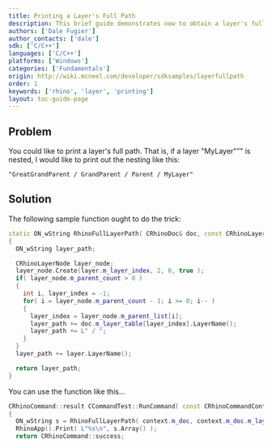 ```yaml
---
title: Printing a Layer's Full Path
description: This brief guide demonstrates now to obtain a layer's full path using C/C++.
authors: ['Dale Fugier']
author_contacts: ['dale']
sdk: ['C/C++']
languages: ['C/C++']
platforms: ['Windows']
categories: ['Fundamentals']
origin: http://wiki.mcneel.com/developer/sdksamples/layerfullpath
order: 1
keywords: ['rhino', 'layer', 'printing']
layout: toc-guide-page
---
```


 
## Problem

You could like to print a layer's full path.  That is, if a layer "MyLayer"”" is nested, I would like to print out the nesting like this:

`"GreatGrandParent / GrandParent / Parent / MyLayer"`

## Solution

The following sample function ought to do the trick:

```cpp
static ON_wString RhinoFullLayerPath( CRhinoDoc& doc, const CRhinoLayer& layer )
{
  ON_wString layer_path;

  CRhinoLayerNode layer_node;
  layer_node.Create(layer.m_layer_index, 2, 0, true );
  if( layer_node.m_parent_count > 0 )
  {
    int i, layer_index = -1;
    for( i = layer_node.m_parent_count - 1; i >= 0; i-- )
    {
      layer_index = layer_node.m_parent_list[i];
      layer_path += doc.m_layer_table[layer_index].LayerName();
      layer_path += L" / ";
    }
  }
  layer_path += layer.LayerName();

  return layer_path;
}
```

You can use the function like this...

```cpp
CRhinoCommand::result CCommandTest::RunCommand( const CRhinoCommandContext& context )
{
  ON_wString s = RhinoFullLayerPath( context.m_doc, context.m_doc.m_layer_table.CurrentLayer() );
  RhinoApp().Print( L"%s\n", s.Array() );
  return CRhinoCommand::success;
```
